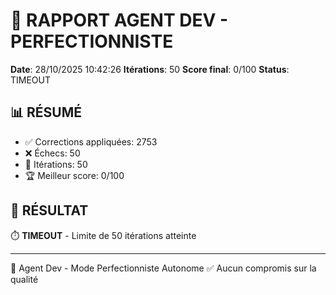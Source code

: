 # 🔧 RAPPORT AGENT DEV - PERFECTIONNISTE

**Date**: 28/10/2025 10:42:26
**Itérations**: 50
**Score final**: 0/100
**Status**: TIMEOUT

## 📊 RÉSUMÉ

- ✅ Corrections appliquées: 2753
- ❌ Échecs: 50
- 🔄 Itérations: 50
- 🏆 Meilleur score: 0/100

## 🎯 RÉSULTAT



⏱️  **TIMEOUT** - Limite de 50 itérations atteinte

---

🤖 Agent Dev - Mode Perfectionniste Autonome
✅ Aucun compromis sur la qualité
